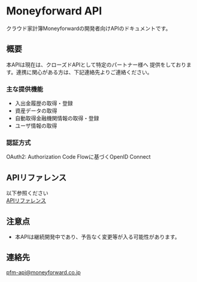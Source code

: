 # Moneyforward API

クラウド家計簿Moneyforwardの開発者向けAPIのドキュメントです。

## 概要

本APIは現在は、クローズドAPIとして特定のパートナー様へ
提供をしております。連携に関心がある方は、下記連絡先よりご連絡ください。

### 主な提供機能

* 入出金履歴の取得・登録
* 資産データの取得
* 自動取得金融機関情報の取得・登録
* ユーザ情報の取得

### 認証方式
OAuth2: Authorization Code Flowに基づくOpenID Connect

## APIリファレンス

以下参照ください  
[APIリファレンス](api-referrence.md)

## 注意点

* 本APIは継続開発中であり、予告なく変更等が入る可能性があります。
 
## 連絡先

pfm-api@moneyforward.co.jp
